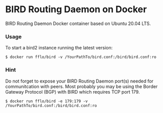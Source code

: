 # BIRD Routing Daemon on Docker

BIRD Routing Daemon Docker container based on Ubuntu 20.04 LTS.

### Usage

To start a bird2 instance running the latest version:

```
$ docker run fflo/bird -v /YourPathTo/bird.conf:/bird/bird.conf:ro
```

### Hint

Do not forget to expose your BIRD Routing Daemon port(s) needed for communitcation with peers.
Most probably you may be using the Border Gateway Protocol (BGP) with BIRD which requires TCP port 179.

```
$ docker run fflo/bird -e 179:179 -v /YourPathTo/bird.conf:/bird/bird.conf:ro
```
